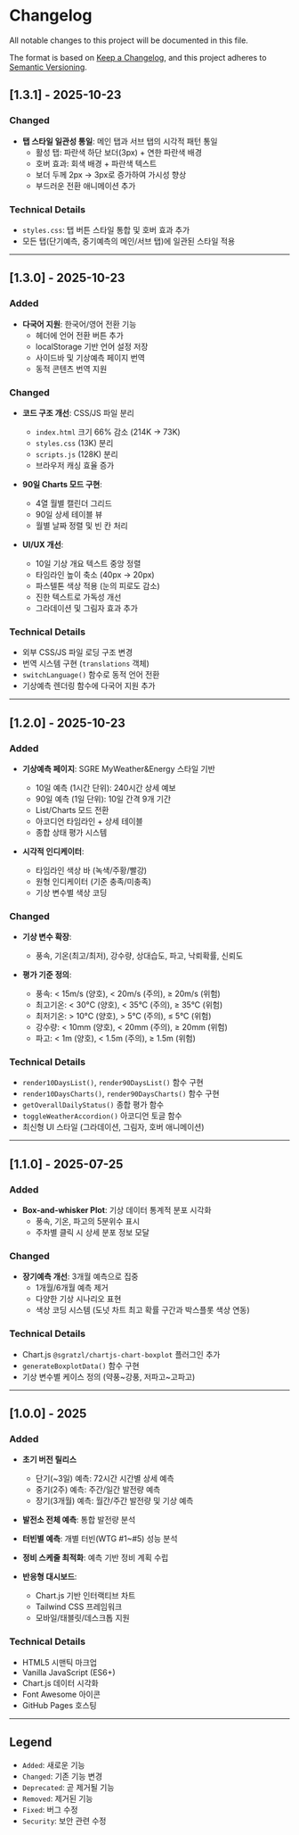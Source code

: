 # Changelog

All notable changes to this project will be documented in this file.

The format is based on [Keep a Changelog](https://keepachangelog.com/en/1.0.0/),
and this project adheres to [Semantic Versioning](https://semver.org/spec/v2.0.0.html).

## [1.3.1] - 2025-10-23

### Changed
- **탭 스타일 일관성 통일**: 메인 탭과 서브 탭의 시각적 패턴 통일
  - 활성 탭: 파란색 하단 보더(3px) + 연한 파란색 배경
  - 호버 효과: 회색 배경 + 파란색 텍스트
  - 보더 두께 2px → 3px로 증가하여 가시성 향상
  - 부드러운 전환 애니메이션 추가

### Technical Details
- `styles.css`: 탭 버튼 스타일 통합 및 호버 효과 추가
- 모든 탭(단기예측, 중기예측의 메인/서브 탭)에 일관된 스타일 적용

---

## [1.3.0] - 2025-10-23

### Added
- **다국어 지원**: 한국어/영어 전환 기능
  - 헤더에 언어 전환 버튼 추가
  - localStorage 기반 언어 설정 저장
  - 사이드바 및 기상예측 페이지 번역
  - 동적 콘텐츠 번역 지원

### Changed
- **코드 구조 개선**: CSS/JS 파일 분리
  - `index.html` 크기 66% 감소 (214K → 73K)
  - `styles.css` (13K) 분리
  - `scripts.js` (128K) 분리
  - 브라우저 캐싱 효율 증가
  
- **90일 Charts 모드 구현**:
  - 4열 월별 캘린더 그리드
  - 90일 상세 테이블 뷰
  - 월별 날짜 정렬 및 빈 칸 처리

- **UI/UX 개선**:
  - 10일 기상 개요 텍스트 중앙 정렬
  - 타임라인 높이 축소 (40px → 20px)
  - 파스텔톤 색상 적용 (눈의 피로도 감소)
  - 진한 텍스트로 가독성 개선
  - 그라데이션 및 그림자 효과 추가

### Technical Details
- 외부 CSS/JS 파일 로딩 구조 변경
- 번역 시스템 구현 (`translations` 객체)
- `switchLanguage()` 함수로 동적 언어 전환
- 기상예측 렌더링 함수에 다국어 지원 추가

---

## [1.2.0] - 2025-10-23

### Added
- **기상예측 페이지**: SGRE MyWeather&Energy 스타일 기반
  - 10일 예측 (1시간 단위): 240시간 상세 예보
  - 90일 예측 (1일 단위): 10일 간격 9개 기간
  - List/Charts 모드 전환
  - 아코디언 타임라인 + 상세 테이블
  - 종합 상태 평가 시스템

- **시각적 인디케이터**:
  - 타임라인 색상 바 (녹색/주황/빨강)
  - 원형 인디케이터 (기준 충족/미충족)
  - 기상 변수별 색상 코딩

### Changed
- **기상 변수 확장**:
  - 풍속, 기온(최고/최저), 강수량, 상대습도, 파고, 낙뢰확률, 신뢰도
  
- **평가 기준 정의**:
  - 풍속: < 15m/s (양호), < 20m/s (주의), ≥ 20m/s (위험)
  - 최고기온: < 30°C (양호), < 35°C (주의), ≥ 35°C (위험)
  - 최저기온: > 10°C (양호), > 5°C (주의), ≤ 5°C (위험)
  - 강수량: < 10mm (양호), < 20mm (주의), ≥ 20mm (위험)
  - 파고: < 1m (양호), < 1.5m (주의), ≥ 1.5m (위험)

### Technical Details
- `render10DaysList()`, `render90DaysList()` 함수 구현
- `render10DaysCharts()`, `render90DaysCharts()` 함수 구현
- `getOverallDailyStatus()` 종합 평가 함수
- `toggleWeatherAccordion()` 아코디언 토글 함수
- 최신형 UI 스타일 (그라데이션, 그림자, 호버 애니메이션)

---

## [1.1.0] - 2025-07-25

### Added
- **Box-and-whisker Plot**: 기상 데이터 통계적 분포 시각화
  - 풍속, 기온, 파고의 5분위수 표시
  - 주차별 클릭 시 상세 분포 정보 모달
  
### Changed
- **장기예측 개선**: 3개월 예측으로 집중
  - 1개월/6개월 예측 제거
  - 다양한 기상 시나리오 표현
  - 색상 코딩 시스템 (도넛 차트 최고 확률 구간과 박스플롯 색상 연동)

### Technical Details
- Chart.js `@sgratzl/chartjs-chart-boxplot` 플러그인 추가
- `generateBoxplotData()` 함수 구현
- 기상 변수별 케이스 정의 (약풍~강풍, 저파고~고파고)

---

## [1.0.0] - 2025

### Added
- **초기 버전 릴리스**
  - 단기(~3일) 예측: 72시간 시간별 상세 예측
  - 중기(2주) 예측: 주간/일간 발전량 예측
  - 장기(3개월) 예측: 월간/주간 발전량 및 기상 예측
  
- **발전소 전체 예측**: 통합 발전량 분석
- **터빈별 예측**: 개별 터빈(WTG #1~#5) 성능 분석
- **정비 스케줄 최적화**: 예측 기반 정비 계획 수립

- **반응형 대시보드**:
  - Chart.js 기반 인터랙티브 차트
  - Tailwind CSS 프레임워크
  - 모바일/태블릿/데스크톱 지원

### Technical Details
- HTML5 시맨틱 마크업
- Vanilla JavaScript (ES6+)
- Chart.js 데이터 시각화
- Font Awesome 아이콘
- GitHub Pages 호스팅

---

## Legend

- `Added`: 새로운 기능
- `Changed`: 기존 기능 변경
- `Deprecated`: 곧 제거될 기능
- `Removed`: 제거된 기능
- `Fixed`: 버그 수정
- `Security`: 보안 관련 수정
